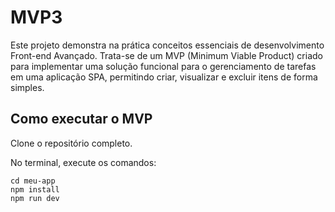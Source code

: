 # MVP3

Este projeto demonstra na prática conceitos essenciais de desenvolvimento Front-end Avançado. Trata-se de um MVP (Minimum Viable Product) criado para implementar uma solução funcional para o gerenciamento de tarefas em uma aplicação SPA, permitindo criar, visualizar e excluir itens de forma simples.


## Como executar o MVP

Clone o repositório completo.

No terminal, execute os comandos:

```
cd meu-app
npm install
npm run dev
```
